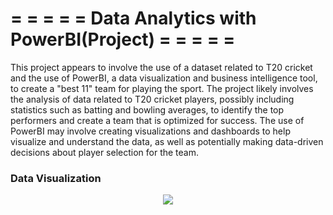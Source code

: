# = = = = = Data Analytics with PowerBI(Project) = = = = =
This project appears to involve the use of a dataset related to T20 cricket and the use of PowerBI, a data visualization and business intelligence tool, to create a "best 11" team for playing the sport. The project likely involves the analysis of data related to T20 cricket players, possibly including statistics such as batting and bowling averages, to identify the top performers and create a team that is optimized for success. The use of PowerBI may involve creating visualizations and dashboards to help visualize and understand the data, as well as potentially making data-driven decisions about player selection for the team.


### Data Visualization <br>

<p align="center"><img src='https://i.postimg.cc/bvrLMHV1/Cricket.png'><p align="center">
